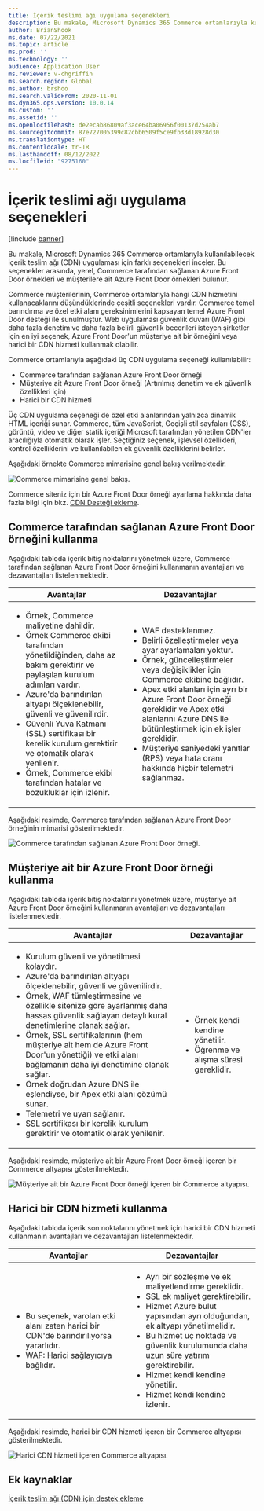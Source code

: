 ```yaml
---
title: İçerik teslimi ağı uygulama seçenekleri
description: Bu makale, Microsoft Dynamics 365 Commerce ortamlarıyla kullanılabilecek içerik teslim ağı (CDN) uygulaması için farklı seçenekleri inceler. Bu seçenekler arasında, yerel, Commerce tarafından sağlanan Azure Front Door örnekleri ve müşterilere ait Azure Front Door örnekleri bulunur.
author: BrianShook
ms.date: 07/22/2021
ms.topic: article
ms.prod: ''
ms.technology: ''
audience: Application User
ms.reviewer: v-chgriffin
ms.search.region: Global
ms.author: brshoo
ms.search.validFrom: 2020-11-01
ms.dyn365.ops.version: 10.0.14
ms.custom: ''
ms.assetid: ''
ms.openlocfilehash: de2ecab86809af3ace64ba06956f00137d254ab7
ms.sourcegitcommit: 87e727005399c82cbb6509f5ce9fb33d18928d30
ms.translationtype: HT
ms.contentlocale: tr-TR
ms.lasthandoff: 08/12/2022
ms.locfileid: "9275160"
---
```

# <a name="content-delivery-network-implementation-options"></a>İçerik teslimi ağı uygulama seçenekleri

[!include [banner](includes/banner.md)]

Bu makale, Microsoft Dynamics 365 Commerce ortamlarıyla kullanılabilecek içerik teslim ağı (CDN) uygulaması için farklı seçenekleri inceler. Bu seçenekler arasında, yerel, Commerce tarafından sağlanan Azure Front Door örnekleri ve müşterilere ait Azure Front Door örnekleri bulunur.

Commerce müşterilerinin, Commerce ortamlarıyla hangi CDN hizmetini kullanacaklarını düşündüklerinde çeşitli seçenekleri vardır. Commerce temel barındırma ve özel etki alanı gereksinimlerini kapsayan temel Azure Front Door desteği ile sunulmuştur. Web uygulaması güvenlik duvarı (WAF) gibi daha fazla denetim ve daha fazla belirli güvenlik becerileri isteyen şirketler için en iyi seçenek, Azure Front Door'un müşteriye ait bir örneğini veya harici bir CDN hizmeti kullanmak olabilir.

Commerce ortamlarıyla aşağıdaki üç CDN uygulama seçeneği kullanılabilir:

- Commerce tarafından sağlanan Azure Front Door örneği
- Müşteriye ait Azure Front Door örneği (Artırılmış denetim ve ek güvenlik özellikleri için)
- Harici bir CDN hizmeti

Üç CDN uygulama seçeneği de özel etki alanlarından yalnızca dinamik HTML içeriği sunar. Commerce, tüm JavaScript, Geçişli stil sayfaları (CSS), görüntü, video ve diğer statik içeriği Microsoft tarafından yönetilen CDN'ler aracılığıyla otomatik olarak işler. Seçtiğiniz seçenek, işlevsel özellikleri, kontrol özelliklerini ve kullanılabilen ek güvenlik özelliklerini belirler.

Aşağıdaki örnekte Commerce mimarisine genel bakış verilmektedir.

![Commerce mimarisine genel bakış.](media/Commerce_CDN-Option_ComparisonModels.png)

Commerce siteniz için bir Azure Front Door örneği ayarlama hakkında daha fazla bilgi için bkz. [CDN Desteği ekleme](add-cdn-support.md).

## <a name="use-the-commerce-provided-azure-front-door-instance"></a>Commerce tarafından sağlanan Azure Front Door örneğini kullanma

Aşağıdaki tabloda içerik bitiş noktalarını yönetmek üzere, Commerce tarafından sağlanan Azure Front Door örneğini kullanmanın avantajları ve dezavantajları listelenmektedir.

| Avantajlar | Dezavantajlar |
|------|------|
| <ul><li>Örnek, Commerce maliyetine dahildir.</li><li>Örnek Commerce ekibi tarafından yönetildiğinden, daha az bakım gerektirir ve paylaşılan kurulum adımları vardır.</li><li>Azure'da barındırılan altyapı ölçeklenebilir, güvenli ve güvenilirdir.</li><li>Güvenli Yuva Katmanı (SSL) sertifikası bir kerelik kurulum gerektirir ve otomatik olarak yenilenir.</li><li>Örnek, Commerce ekibi tarafından hatalar ve bozukluklar için izlenir.</li></ul> | <ul><li>WAF desteklenmez.</li><li>Belirli özelleştirmeler veya ayar ayarlamaları yoktur.</li><li>Örnek, güncelleştirmeler veya değişiklikler için Commerce ekibine bağlıdır.</li><li>Apex etki alanları için ayrı bir Azure Front Door örneği gereklidir ve Apex etki alanlarını Azure DNS ile bütünleştirmek için ek işler gereklidir.</li><li>Müşteriye saniyedeki yanıtlar (RPS) veya hata oranı hakkında hiçbir telemetri sağlanmaz.</li></ul> |

Aşağıdaki resimde, Commerce tarafından sağlanan Azure Front Door örneğinin mimarisi gösterilmektedir.

![Commerce tarafından sağlanan Azure Front Door örneği.](media/Commerce_CDN-Option_CommerceFrontDoor.png)

## <a name="use-a-customer-owned-azure-front-door-instance"></a>Müşteriye ait bir Azure Front Door örneği kullanma

Aşağıdaki tabloda içerik bitiş noktalarını yönetmek üzere, müşteriye ait Azure Front Door örneğini kullanmanın avantajları ve dezavantajları listelenmektedir.

| Avantajlar | Dezavantajlar |
|------|------|
| <ul><li>Kurulum güvenli ve yönetilmesi kolaydır.</li><li>Azure'da barındırılan altyapı ölçeklenebilir, güvenli ve güvenilirdir.</li><li>Örnek, WAF tümleştirmesine ve özellikle sitenize göre ayarlanmış daha hassas güvenlik sağlayan detaylı kural denetimlerine olanak sağlar.</li><li>Örnek, SSL sertifikalarının (hem müşteriye ait hem de Azure Front Door'un yönettiği) ve etki alanı bağlamanın daha iyi denetimine olanak sağlar.</li><li>Örnek doğrudan Azure DNS ile eşlendiyse, bir Apex etki alanı çözümü sunar.</li><li>Telemetri ve uyarı sağlanır.</li><li>SSL sertifikası bir kerelik kurulum gerektirir ve otomatik olarak yenilenir.</li></ul> | <ul><li>Örnek kendi kendine yönetilir.</li><li>Öğrenme ve alışma süresi gereklidir.</li></ul> |

Aşağıdaki resimde, müşteriye ait bir Azure Front Door örneği içeren bir Commerce altyapısı gösterilmektedir.

![Müşteriye ait bir Azure Front Door örneği içeren bir Commerce altyapısı.](media/Commerce_CDN-Option_CustomerOwnedAzureFrontDoor.png)

## <a name="use-an-external-cdn-service"></a>Harici bir CDN hizmeti kullanma

Aşağıdaki tabloda içerik son noktalarını yönetmek için harici bir CDN hizmeti kullanmanın avantajları ve dezavantajları listelenmektedir.

| Avantajlar | Dezavantajlar |
|------|------|
| <ul><li>Bu seçenek, varolan etki alanı zaten harici bir CDN'de barındırılıyorsa yararlıdır.</li><li>WAF: Harici sağlayıcıya bağlıdır.</li></ul> | <ul><li>Ayrı bir sözleşme ve ek maliyetlendirme gereklidir.</li><li>SSL ek maliyet gerektirebilir.</li><li>Hizmet Azure bulut yapısından ayrı olduğundan, ek altyapı yönetilmelidir.</li><li>Bu hizmet uç noktada ve güvenlik kurulumunda daha uzun süre yatırım gerektirebilir.</li><li>Hizmet kendi kendine yönetilir.</li><li>Hizmet kendi kendine izlenir.</li></ul> |

Aşağıdaki resimde, harici bir CDN hizmeti içeren bir Commerce altyapısı gösterilmektedir.

![Harici CDN hizmeti içeren Commerce altyapısı.](media/Commerce_CDN-Option_ExternalFrontDoor.png)

## <a name="additional-resources"></a>Ek kaynaklar

[İçerik teslim ağı (CDN) için destek ekleme](add-cdn-support.md)
